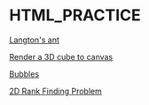 # HTML_PRACTICE
[Langton's ant](https://ren-i-9jo9.github.io/HTML_PRACTICE/Langton's%20ant.html)

[Render a 3D cube to canvas](https://ren-i-9jo9.github.io/HTML_PRACTICE/cube.html)

[Bubbles](https://ren-i-9jo9.github.io/HTML_PRACTICE/bubbles.html)

[2D Rank Finding Problem](https://ren-i-9jo9.github.io/HTML_PRACTICE/2drank.html)
